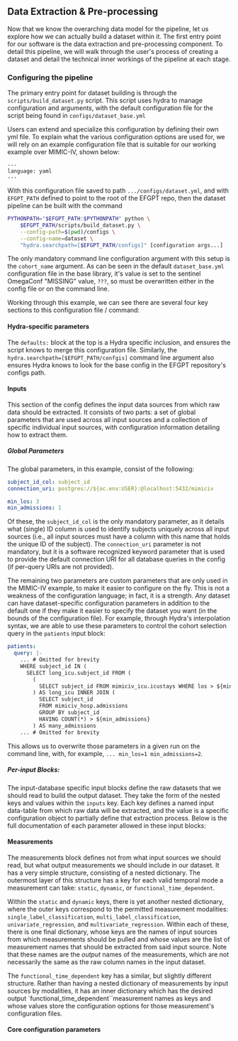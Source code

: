 ## Data Extraction & Pre-processing

Now that we know the overarching data model for the pipeline, let us explore how we can actually build a
dataset within it. The first entry point for our software is the data extraction and pre-processing component.
To detail this pipeline, we will walk through the user's process of creating a dataset and detail the
technical inner workings of the pipeline at each stage.

### Configuring the pipeline

The primary entry point for dataset building is through the `scripts/build_dataset.py` script. This script
uses hydra to manage configuration and arguments, with the default configuration file for the script being
found in `configs/dataset_base.yml`

Users can extend and specialize this configuration by defining their own yml file. To explain what the various
configuration options are used for, we will rely on an example configuration file that is suitable for our
working example over MIMIC-IV, shown below:

```{literalinclude} dataset_config.yml
---
language: yaml
---
```

With this configuration file saved to path `.../configs/dataset.yml`, and with `EFGPT_PATH` defined to point
to the root of the EFGPT repo, then the dataset pipeline can be built with the command

```bash
PYTHONPATH="$EFGPT_PATH:$PYTHONPATH" python \
	$EFGPT_PATH/scripts/build_dataset.py \
	--config-path=$(pwd)/configs \
	--config-name=dataset \
	"hydra.searchpath=[$EFGPT_PATH/configs]" [configuration args...]
```

The only mandatory command line configuration argument with this setup is the `cohort_name` argument. As can
be seen in the default `dataset_base.yml` configuration file in the base library, it's value is set to the
sentinel OmegaConf "MISSING" value, `???`, so must be overwritten either in the config file or on the command
line.

Working through this example, we can see there are several four key sections to this configuration file /
command:

#### Hydra-specific parameters

The `defaults:` block at the top is a Hydra specific inclusion, and ensures the script knows to merge this
configuration file. Similarly, the `hydra.searchpath=[$EFGPT_PATH/confgis]` command line argument also ensures
Hydra knows to look for the base config in the EFGPT repository's configs path.

#### Inputs

This section of the config defines the input data sources from which raw data should be extracted. It consists
of two parts: a set of global parameters that are used across all input sources and a collection of specific
individual input sources, with configuration information detailing how to extract them.

##### Global Parameters

The global parameters, in this example, consist of the following:

```yaml
subject_id_col: subject_id
connection_uri: postgres://${oc.env:USER}:@localhost:5432/mimiciv

min_los: 3
min_admissions: 1
```

Of these, the `subject_id_col` is the only mandatory parameter, as it details what (single) ID column is
used to identify subjects uniquely across all input sources (i.e., all input sources must have a column with
this name that holds the unique ID of the subject). The `connection_uri` parameter is not mandatory, but it is
a software recognized keyword parameter that is used to provide the default connection URI for all database
queries in the config (if per-query URIs are not provided).

The remaining two parameters are custom parameters that are only used in the MIMIC-IV example, to make it
easier to configure on the fly. This is not a weakness of the configuration language; in fact, it is a
strength. _Any_ dataset can have dataset-specific configuration parameters in addition to the default one if
they make it easier to specify the dataset you want (in the bounds of the configuration file). For example,
through Hydra's interpolation syntax, we are able to use these parameters to control the cohort selection
query in the `patients` input block:

```yaml
patients:
  query: |-
    ... # Omitted for brevity
    WHERE subject_id IN (
      SELECT long_icu.subject_id FROM (
        (
          SELECT subject_id FROM mimiciv_icu.icustays WHERE los > ${min_los}
        ) AS long_icu INNER JOIN (
          SELECT subject_id
          FROM mimiciv_hosp.admissions
          GROUP BY subject_id
          HAVING COUNT(*) > ${min_admissions}
        ) AS many_admissions
    ... # Omitted for brevity
```

This allows us to overwrite those parameters in a given run on the command line, with, for example, `... min_los=1 min_admissions=2`.

##### Per-input Blocks:

The input-database specific input blocks define the raw datasets that we should read to build the output
dataset. They take the form of the nested keys and values within the `inputs` key. Each key defines a named
input data-table from which raw data will be extracted, and the value is a specific configuration object to
partially define that extraction process. Below is the full documentation of each parameter allowed in these
input blocks:

#### Measurements

The measurements block defines not from what input sources we should read, but what output measurements we
should include in our dataset. It has a very simple structure, consisting of a nested dictionary. The
outermost layer of this structure has a key for each valid temporal mode a measurement can take: `static`,
`dynamic`, or `functional_time_dependent`.

Within the `static` and `dynamic` keys, there is yet another nested dictionary, where the outer keys
correspond to the permitted measurement modalities: `single_label_classification`,
`multi_label_classification`, `univariate_regression`, and `multivariate_regression`. Within each of these,
there is one final dictionary, whose keys are the names of input sources from which measurements should be
pulled and whose values are the list of measurement names that should be extracted from said input source.
Note that these names are the _output_ names of the measurements, which are not necessarily the same as the
raw column names in the input dataset.

The `functional_time_dependent` key has a similar, but slightly different structure. Rather than having a
nested dictionary of measurements by input sources by modalities, it has an inner dictionary which has the
desired output \`functional_time_dependent\`\`measurement names as keys and whose values store the configuration
options for those measurement's configuration files.

#### Core configuration parameters
